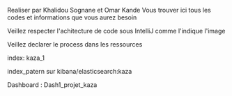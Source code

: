 Realiser par Khalidou Sognane et Omar Kande
Vous trouver ici tous les codes et informations que vous aurez besoin

Veillez respecter l'achitecture de code sous IntelliJ comme l'indique l'image

Veillez declarer le process dans les ressources 

index: kaza_1

index_patern sur kibana/elasticsearch:kaza

Dashboard : Dash1_projet_kaza





